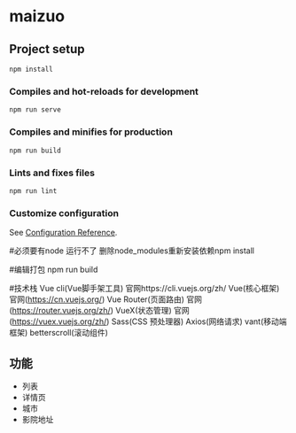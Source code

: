 # maizuo

## Project setup
```
npm install
```

### Compiles and hot-reloads for development
```
npm run serve
```

### Compiles and minifies for production
```
npm run build
```

### Lints and fixes files
```
npm run lint
```

### Customize configuration
See [Configuration Reference](https://cli.vuejs.org/config/).

#必须要有node 运行不了 删除node_modules重新安装依赖npm install

#编辑打包 npm run build

#技术栈
Vue cli(Vue脚手架工具) 	官网https://cli.vuejs.org/zh/
Vue(核心框架) 		官网(https://cn.vuejs.org/)
Vue Router(页面路由)	官网(https://router.vuejs.org/zh/)
VueX(状态管理)		官网(https://vuex.vuejs.org/zh/)
Sass(CSS 预处理器)
Axios(网络请求)
vant(移动端框架)
betterscroll(滚动组件)

## 功能

- 列表
- 详情页
- 城市
- 影院地址

